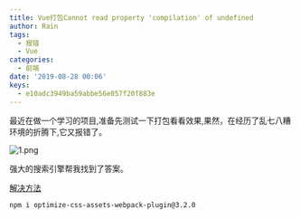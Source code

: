 ```yaml
---
title: Vue打包Cannot read property 'compilation' of undefined
author: Rain
tags:
  - 报错
  - Vue
categories:
  - 前端
date: '2019-08-28 00:06'
keys: 
  - e10adc3949ba59abbe56e057f20f883e
---
```


<Boxx/>

最近在做一个学习的项目,准备先测试一下打包看看效果,果然，在经历了乱七八糟环境的折腾下,它又报错了。

![1.png](https://i.loli.net/2019/08/28/UYAtG6RwDEkpZzQ.png)

强大的搜索引擎帮我找到了答案。

[解决方法](http://m.hangge.com/news/cache/detail_2468.html"解决方法")

```shell
npm i optimize-css-assets-webpack-plugin@3.2.0
```
